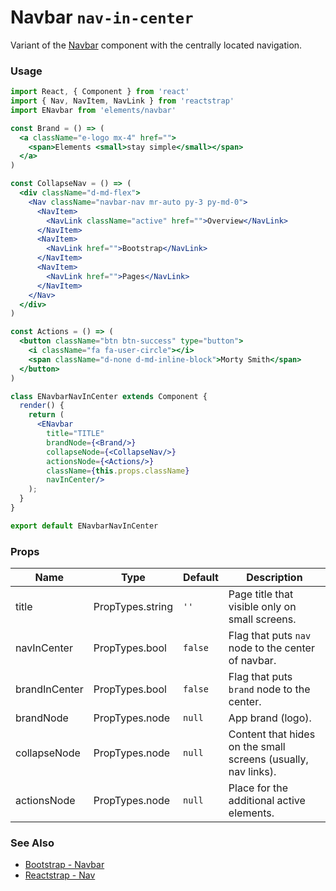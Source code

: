 # Navbar `nav-in-center`

Variant of the [Navbar](/?selectedKind=Components/Navbar&selectedStory=Default) component with the centrally located navigation.

<!-- STORY -->

### Usage

```js
import React, { Component } from 'react'
import { Nav, NavItem, NavLink } from 'reactstrap'
import ENavbar from 'elements/navbar'
```
```jsx
const Brand = () => (
  <a className="e-logo mx-4" href="">
    <span>Elements <small>stay simple</small></span>
  </a>
)

const CollapseNav = () => (
  <div className="d-md-flex">
    <Nav className="navbar-nav mr-auto py-3 py-md-0">
      <NavItem>
        <NavLink className="active" href="">Overview</NavLink>
      </NavItem>
      <NavItem>
        <NavLink href="">Bootstrap</NavLink>
      </NavItem>
      <NavItem>
        <NavLink href="">Pages</NavLink>
      </NavItem>
    </Nav>
  </div>
)

const Actions = () => (
  <button className="btn btn-success" type="button">
    <i className="fa fa-user-circle"></i>
    <span className="d-none d-md-inline-block">Morty Smith</span>
  </button>
)

class ENavbarNavInCenter extends Component {
  render() {
    return (
      <ENavbar
        title="TITLE"
        brandNode={<Brand/>}
        collapseNode={<CollapseNav/>}
        actionsNode={<Actions/>}
        className={this.props.className}
        navInCenter/>
    );
  }
}

export default ENavbarNavInCenter

```

### Props

| Name          | Type              | Default | Description |
|---------------|-------------------|---------|-------------|
| title         | PropTypes.string  | `''`    | Page title that visible only on small screens. |
| navInCenter   | PropTypes.bool    | `false` | Flag that puts `nav` node to the center of navbar. |
| brandInCenter | PropTypes.bool    | `false` | Flag that puts `brand` node to the center. |
| brandNode     | PropTypes.node    | `null`  | App brand (logo). |
| collapseNode  | PropTypes.node    | `null`  | Content that hides on the small screens (usually, nav links). |
| actionsNode   | PropTypes.node    | `null`  | Place for the additional active elements. |

### See Also
- [Bootstrap - Navbar](http://getbootstrap.com/docs/4.0/components/navbar/)
- [Reactstrap - Nav](https://reactstrap.github.io/components/navs/)
